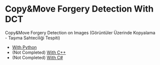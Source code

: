 # Copy&Move Forgery Detection With DCT
Copy&Move Forgery Detection on Images (Görüntüler Üzerinde Kopyalama - Taşıma Sahteciliği Tespiti)

- [With Python](https://github.com/zumrudu-anka/CopyMoveForgeryDetectionWithDCT/tree/master/Python)
- (Not Completed) [With C++](https://github.com/zumrudu-anka/CopyMoveForgeryDetectionWithDCT/tree/master/C%2B%2B)
- (Not Completed) [With C#](https://github.com/zumrudu-anka/CopyMoveForgeryDetectionWithDCT/tree/master/C%23)
